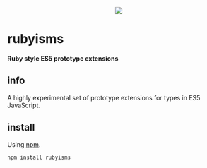 <p align="center">
  <img src="http://i.imgur.com/Gx7OFGO.png" />
</p>

# rubyisms

**Ruby style ES5 prototype extensions**

## info

A highly experimental set of prototype extensions for types in ES5 JavaScript.

## install

Using [npm](npm).

    npm install rubyisms

  [npm]: https://www.npmjs.com/